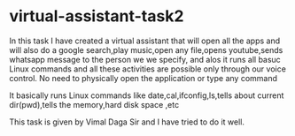 # virtual-assistant-task2

In this task I have created a virtual assistant that will open all the apps and will also do a google search,play music,open any file,opens youtube,sends whatsapp message to the person we 
we specify, and alos it runs all basuc Linux commands and all these activities are possible only through our voice control. No need to physically open the application or type any command

It basically runs Linux commands like date,cal,ifconfig,ls,tells about current dir(pwd),tells the memory,hard disk space ,etc


This task is given by Vimal Daga Sir and I have tried to do it well.
